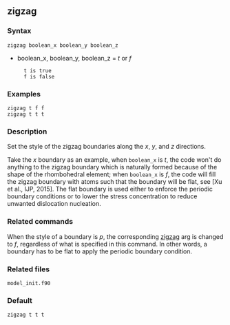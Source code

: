## zigzag

### Syntax

	zigzag boolean_x boolean_y boolean_z

* boolean\_x, boolean\_y, boolean\_z = _t_ or _f_

		t is true
		f is false

### Examples

	zigzag t f f
	zigzag t t t

### Description

Set the style of the zigzag boundaries along the _x_, _y_, and _z_ directions.

Take the _x_ boundary as an example, when `boolean_x` is _t_, the code won't do anything to the zigzag boundary which is naturally formed because of the shape of the rhombohedral element; when `boolean_x` is _f_, the code will fill the zigzag boundary with atoms such that the boundary will be flat, see [Xu et al., IJP, 2015]. The flat boundary is used either to enforce the periodic boundary conditions or to lower the stress concentration to reduce unwanted dislocation nucleation.

### Related commands

When the style of a boundary is _p_, the corresponding [zigzag](zigzag.md) arg is changed to _f_, regardless of what is specified in this command. In other words, a boundary has to be flat to apply the periodic boundary condition.

### Related files

`model_init.f90`

### Default

	zigzag t t t